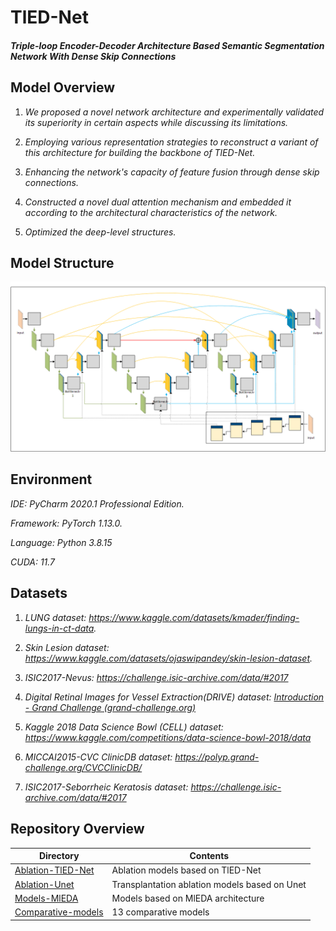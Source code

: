 # TlED-Net

##### *Triple-loop Encoder-Decoder Architecture Based Semantic Segmentation Network With Dense Skip Connections*

## Model Overview

1. *We proposed a novel network architecture and experimentally validated its superiority in certain aspects while discussing its limitations.*

2.  *Employing various representation strategies to reconstruct a variant of this architecture for building the backbone of TlED-Net.*

3. *Enhancing the network's capacity of feature fusion through dense skip connections.*

4. *Constructed a novel dual attention mechanism and embedded it according to the architectural characteristics of the network.*

5. *Optimized the deep-level structures.*

## Model Structure

![image-20231115073013747](https://github.com/weiyuanhong623/TlED-Net/blob/master/images/TlED-Net.png?raw=true)

## **Environment**

*IDE: PyCharm 2020.1 Professional Edition.*

*Framework:  PyTorch 1.13.0.*

*Language: Python 3.8.15*

*CUDA: 11.7*

## Datasets

1. *LUNG dataset: https://www.kaggle.com/datasets/kmader/finding-lungs-in-ct-data.*

2. *Skin Lesion dataset: https://www.kaggle.com/datasets/ojaswipandey/skin-lesion-dataset.*

3. *ISIC2017-Nevus: https://challenge.isic-archive.com/data/#2017*

4. *Digital Retinal Images for Vessel Extraction(DRIVE) dataset: [Introduction - Grand Challenge (grand-challenge.org)](https://drive.grand-challenge.org/)*

5. *Kaggle 2018 Data Science Bowl (CELL) dataset: https://www.kaggle.com/competitions/data-science-bowl-2018/data*

6. *MICCAI2015-CVC ClinicDB dataset: https://polyp.grand-challenge.org/CVCClinicDB/*

7. *ISIC2017-Seborrheic Keratosis dataset: https://challenge.isic-archive.com/data/#2017*

## Repository Overview

| Directory              | Contents                                      |
| ---------------------- | --------------------------------------------- |
| [Ablation-TlED-Net](https://github.com/YF-W/TlED-Net/tree/main/Ablation-TlED-Net)  | Ablation models based on TlED-Net             |
| [Ablation-Unet](https://github.com/YF-W/TlED-Net/tree/main/Ablation-Unet)      | Transplantation ablation models based on Unet |
| [Models-MlEDA](https://github.com/YF-W/TlED-Net/tree/main/Models-MlEDA)       | Models based on MlEDA architecture            |
| [Comparative-models](https://github.com/YF-W/TlED-Net/tree/main/Comparative-models) | 13 comparative models                         |

